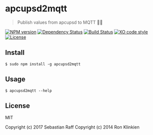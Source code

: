 # apcupsd2mqtt

> Publish values from apcupsd to MQTT 🔌🔋

[![NPM version](https://badge.fury.io/js/apcupsd2mqtt.svg)](http://badge.fury.io/js/apcupsd2mqtt)
[![Dependency Status](https://img.shields.io/gemnasium/hobbyquaker/apcupsd2mqtt.svg?maxAge=2592000)](https://gemnasium.com/github.com/hobbyquaker/apcupsd2mqtt)
[![Build Status](https://travis-ci.org/hobbyquaker/apcupsd2mqtt.svg?branch=master)](https://travis-ci.org/hobbyquaker/apcupsd2mqtt)
[![XO code style](https://img.shields.io/badge/code_style-XO-5ed9c7.svg)](https://github.com/sindresorhus/xo)
[![License][mit-badge]][mit-url]

## Install

`$ sudo npm install -g apcupsd2mqtt`

## Usage

`$ apcupsd2mqtt --help`

## License

MIT

Copyright (c) 2017 Sebastian Raff
Copyright (c) 2014 Ron Klinkien


[mit-badge]: https://img.shields.io/badge/License-MIT-blue.svg?style=flat
[mit-url]: LICENSE
